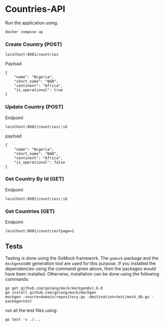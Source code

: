 # Countries-API

Run the application using:
```bigquery
docker compose up
```

### Create Country (POST)

```
localhost:8081/countries
```
Payload
```
{
    "name": "Nigeria",
    "short_name": "NGN",
    "continent": "Africa",
    "is_operational": true
}
```

### Update Country (POST)
Endpoint
```
localhost:8081/countries/:id
```
payload
```
{
    "name": "Nigeria",
    "short_name": "NGN",
    "continent": "Africa",
    "is_operational": false
}
```
### Get Country By Id (GET)
Endpoint
```
localhost:8081/countries/:id
```
### Get Countries (GET)
Endpoint
```
localhost:8081/countries?page=1
```

## Tests
Testing is done using the GoMock framework. The ``gomock`` package and the ``mockgen``code generation tool are used for this purpose.
If you installed the dependencies using the command given above, then the packages would have been installed. Otherwise, installation can be done using the following commands:
```
go get github.com/golang/mock/mockgen@v1.6.0
go install github.com/golang/mock/mockgen
mockgen -source=domain/repository.go -destination=test/mock_db.go -package=test
```
run all the test files using:
```bigquery
go test -v ./...
```
